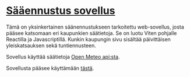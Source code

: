 # [Sääennustus sovellus](https://sauliha.github.io/Weather-app/)

Tämä on yksinkertainen säänennustukseen tarkoitettu web-sovellus, josta pääsee katsomaan eri kaupunkien säätietoja.
Se on luotu Viten pohjalle Reactilla ja Javascriptillä.
Kunkin kaupungin sivu sisältää päivittäisen yleiskatsauksen sekä tuntiennusteen.

Sovellus käyttää säätietoja [Open Meteo api:sta](https://open-meteo.com/).

Sovellusta pääsee käyttämään [tästä](https://sauliha.github.io/Weather-app/).
